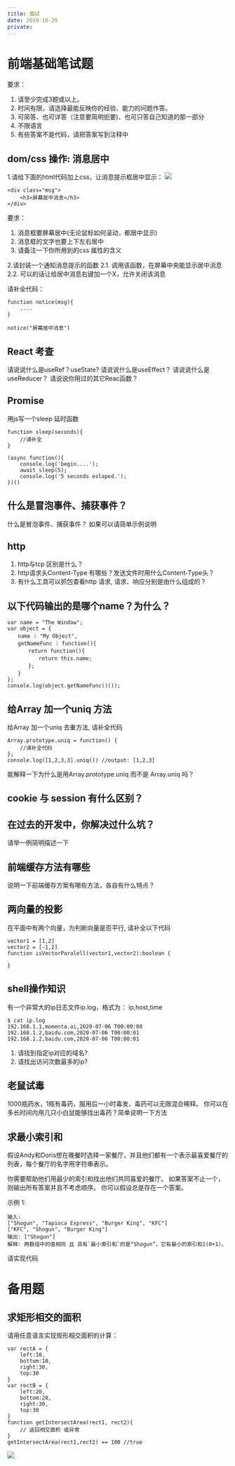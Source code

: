 ```yaml
---
title: 面试
date: 2019-10-29
private: 
---
```

# 前端基础笔试题
要求：
1. 请至少完成3题或以上。 
2. 时间有限，请选择最能反映你的经验、能力的问题作答。
3. 可简答、也可详答（注意要简明扼要)、也可只答自己知道的那一部分
4. 不限语言
5. 有些答案不是代码，请把答案写到注释中

## dom/css 操作: 消息居中
1.请给下面的html代码加上css，让消息提示框居中显示：
![](/img/news/js-interview-css-center.png)

    <div class="msg">
        <h3>屏幕居中消息</h3>
    </div>

要求：
1. 消息框要屏幕居中(无论鼠标如何滚动，都居中显示)
2. 消息框的文字也要上下左右居中
3. 请备注一下你所用到的css 属性的含义

2.请封装一个通知消息提示的函数
2.1. 调用该函数，在屏幕中央能显示居中消息
2.2. 可以的话让给居中消息右键加一个X，允许关闭该消息

请补全代码：

    function notice(msg){
        ....
    }

    notice("屏幕居中消息")

## React 考查
请说说什么是useRef？useState?
请说说什么是useEffect？ 
请说说什么是useReducer？
请说说你用过的其它Reac函数？

## Promise 
用js写一个sleep 延时函数

    function sleep(seconds){
        //请补全
    }

    (async function(){
        console.log('begin....');
        await sleep(5);
        console.log('5 seconds eslaped.');
    })()

## 什么是冒泡事件、捕获事件？
什么是冒泡事件、捕获事件？
如果可以请简单示例说明

## http
1. http与tcp 区别是什么？
2. http请求头Content-Type 有哪些？发送文件时用什么Content-Type头？
1. 有什么工具可以抓包查看http 请求, 请求、响应分别是由什么组成的？

## 以下代码输出的是哪个name？为什么？
    var name = "The Window";
    var object = {
    　　name : "My Object",
    　　getNameFunc : function(){
    　　　　return function(){
    　　　　　　return this.name;
    　　　　};
    　　}
    };
    console.log(object.getNameFunc()());

## 给Array 加一个uniq 方法
给Array 加一个uniq 去重方法, 请补全代码

    Array.prototype.uniq = function() {
        //请补全代码
    };
    console.log([1,2,3,3].uniq()) //output: [1,2,3]

能解释一下为什么是用Array.prototype.uniq 而不是 Array.uniq 吗？

## cookie 与 session 有什么区别？

## 在过去的开发中，你解决过什么坑？
请举一例简明描述一下

## 前端缓存方法有哪些
说明一下前端缓存方案有哪些方法，各自有什么特点？

## 两向量的投影
在平面中有两个向量，为判断向量是否平行, 请补全以下代码

    vector1 = [1,2]
    vector2 = [-1,2]
    function isVectorParalell(vector1,vector2):boolean {

    }

## shell操作知识
有一个非常大的ip日志文件ip.log，格式为： ip,host,time

    $ cat ip.log
    192.168.1.1,momenta.ai,2020-07-06 T00:00:00
    192.168.1.2,baidu.com,2020-07-06 T00:00:01
    192.168.1.2,baidu.com,2020-07-06 T00:00:01

1. 请找到指定ip对应的域名?
2. 请找出访问次数最多的ip?

## 老鼠试毒
1000瓶药水，1瓶有毒药，服用后一小时毒发，毒药可以无限混合稀释。
你可以在多长时间内用几只小白鼠能够找出毒药？简单说明一下方法

## 求最小索引和
假设Andy和Doris想在晚餐时选择一家餐厅，并且他们都有一个表示最喜爱餐厅的列表，每个餐厅的名字用字符串表示。

你需要帮助他们用最少的索引和找出他们共同喜爱的餐厅。 如果答案不止一个，则输出所有答案并且不考虑顺序。 你可以假设总是存在一个答案。

示例 1:

    输入:
    ["Shogun", "Tapioca Express", "Burger King", "KFC"]
    ["KFC", "Shogun", "Burger King"]
    输出: ["Shogun"]
    解释: 两数组中的值相同 且 具有`最小索引和`的是“Shogun”，它有最小的索引和1(0+1)。

请实现代码

# 备用题
## 求矩形相交的面积
请用任意语言实现矩形相交面积的计算：

    var rectA = {
        left:10, 
        bottom:10, 
        right:30, 
        top:30
    }
    var rectB = {
        left:20, 
        bottom:20, 
        right:30, 
        top:30
    }
    function getIntersectArea(rect1, rect2){
        // 返回相交面积 或异常
    }
    getIntersectArea(rect1,rect2) == 100 //true

![](/img/news/interview-js.png)
